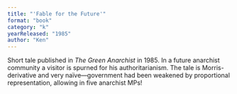 ```yaml
---
title: "'Fable for the Future'"
format: "book"
category: "k"
yearReleased: "1985"
author: "Ken"
---
```

Short tale published in _The Green Anarchist_ in 1985. In a future anarchist community a visitor is spurned for his authoritarianism. The tale is Morris-derivative and very naïve—government had been weakened by proportional representation, allowing in five anarchist MPs!
 
